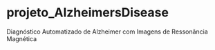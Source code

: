 # projeto_AlzheimersDisease
Diagnóstico Automatizado de Alzheimer com Imagens de Ressonância Magnética
